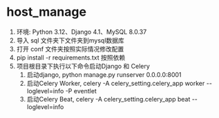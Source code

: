 # host_manage
1. 环境: Python 3.12、Django 4.1、MySQL 8.0.37
2. 导入 sql 文件夹下文件夹到mysql数据库
2. 打开 conf 文件夹按照实际情况修改配置
3. pip install -r requirements.txt 按照依赖
4. 项目根目录下执行以下命令启动Django 和 Celery
   1. 启动django, python manage.py runserver 0.0.0.0:8001
   2. 启动Celery Worker, celery -A celery_setting.celery_app worker --loglevel=info -P eventlet
   3. 启动Celery Beat, celery -A celery_setting.celery_app beat --loglevel=info